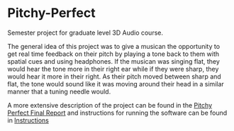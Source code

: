 # Pitchy-Perfect
Semester project for graduate level 3D Audio course.

The general idea of this project was to give a musican the opportunity to get real time feedback on their pitch
by playing a tone back to them with spatial cues and using headphones. If the musican was singing flat, they 
would hear the tone more in their right ear while if they were sharp, they would hear it more in their right.
As their pitch moved between sharp and flat, the tone would sound like it was moving around their head in
a similar manner that a tuning needle would. 

A more extensive description of the project can be found in the [Pitchy Perfect Final Report](Pitchy%20Perfect%20Final%20Report.pdf) and instructions
for running the software can be found in [Instructions](Instructions.txt)
